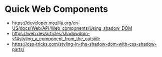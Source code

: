 # Quick Web Components

 * https://developer.mozilla.org/en-US/docs/Web/API/Web_components/Using_shadow_DOM
 * https://web.dev/articles/shadowdom-v1#styling_a_component_from_the_outside
 * https://css-tricks.com/styling-in-the-shadow-dom-with-css-shadow-parts/
